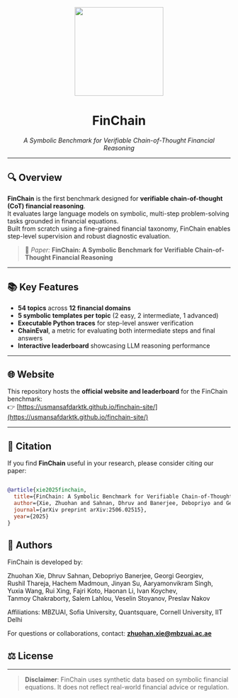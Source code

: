 <p align="center">
  <img src="assets/logo.png" width="200"/>
</p>

<h1 align="center">FinChain</h1>
<p align="center"><em>A Symbolic Benchmark for Verifiable Chain-of-Thought
Financial Reasoning</em></p>

---

## 🔍 Overview

**FinChain** is the first benchmark designed for **verifiable chain-of-thought (CoT) financial reasoning**.  
It evaluates large language models on symbolic, multi-step problem-solving tasks grounded in financial equations.  
Built from scratch using a fine-grained financial taxonomy, FinChain enables step-level supervision and robust diagnostic evaluation.

> 📄 *Paper:* **FinChain: A Symbolic Benchmark for Verifiable Chain-of-Thought Financial Reasoning**  

---

## 📚 Key Features

- **54 topics** across **12 financial domains**
- **5 symbolic templates per topic** (2 easy, 2 intermediate, 1 advanced)
- **Executable Python traces** for step-level answer verification
- **ChainEval**, a metric for evaluating both intermediate steps and final answers
- **Interactive leaderboard** showcasing LLM reasoning performance

---

## 🌐 Website

This repository hosts the **official website and leaderboard** for the FinChain benchmark:  
👉 [https://usmansafdarktk.github.io/finchain-site/](https://usmansafdarktk.github.io/finchain-site/)

---


## 📄 Citation

If you find **FinChain** useful in your research, please consider citing our paper:

```bibtex

@article{xie2025finchain,
  title={FinChain: A Symbolic Benchmark for Verifiable Chain-of-Thought Financial Reasoning},
  author={Xie, Zhuohan and Sahnan, Dhruv and Banerjee, Debopriyo and Georgiev, Georgi and Thareja, Rushil and Madmoun, Hachem and Su, Jinyan and Singh, Aaryamonvikram and Wang, Yuxia and Xing, Rui and Koto, Fajri and Li, Haonan and Koychev, Ivan and Chakraborty, Tanmoy and Lahlou, Salem and Stoyanov, Veselin and Nakov, Preslav},
  journal={arXiv preprint arXiv:2506.02515},
  year={2025}
}


```


## 👥 Authors

FinChain is developed by:

Zhuohan Xie, Dhruv Sahnan, Debopriyo Banerjee, Georgi Georgiev,  
Rushil Thareja, Hachem Madmoun, Jinyan Su, Aaryamonvikram Singh,  
Yuxia Wang, Rui Xing, Fajri Koto, Haonan Li, Ivan Koychev,  
Tanmoy Chakraborty, Salem Lahlou, Veselin Stoyanov, Preslav Nakov

Affiliations: MBZUAI, Sofia University, Quantsquare, Cornell University, IIT Delhi

For questions or collaborations, contact: **zhuohan.xie@mbzuai.ac.ae**


## ⚖️ License


---

> **Disclaimer**: FinChain uses synthetic data based on symbolic financial equations. It does not reflect real-world financial advice or regulation.



